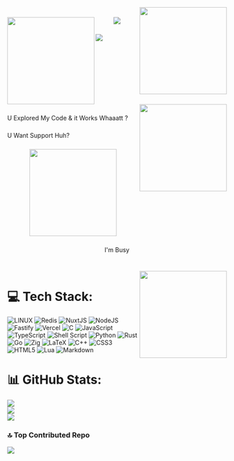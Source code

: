 <img align="right" height="200" src="https://user-images.githubusercontent.com/74038190/240906093-9be4d344-6782-461a-b5a6-32a07bf7b34e.gif"  />

###

<img align="left" height="200" src="https://user-images.githubusercontent.com/74038190/216654128-ad1c5827-e18e-43a6-974b-3669cbb082b9.gif"  />

###

<p align="center"></p>

###

<div align="center">
  <img src="https://visitor-badge.laobi.icu/badge?page_id=xwedx00.xwedx00&"  />
</div>

###
<img src="https://user-images.githubusercontent.com/74038190/240885304-19b4ef1d-2035-4e6f-8484-8bd79d604dc9.gif" />
<br clear="both">

<img align="right" height="200" src="https://raw.githubusercontent.com/Tarikul-Islam-Anik/Animated-Fluent-Emojis/master/Emojis/Smilies/Anguished%20Face.png"  />

###

<p align="left">U Explored My Code & it Works Whaaatt ?</p>

###

<p align="left">U Want Support Huh?</p>

###

<div align="center">
  <img height="200" src="https://user-images.githubusercontent.com/74038190/240820708-9db4b864-a764-468f-9052-7bfa1bfe9a74.gif"  />
</div>

###

<p align="center">I'm Busy</p>

###

<br clear="both">

<img align="right" height="200" src="https://user-images.githubusercontent.com/74038190/216655859-f66df97b-6767-4ab2-b6f4-a9cba3ff3591.gif"  />

###
# 💻 Tech Stack:
![LINUX](https://img.shields.io/badge/Linux-FCC624?style=for-the-badge&logo=linux&logoColor=black) ![Redis](https://img.shields.io/badge/redis-%23DD0031.svg?style=for-the-badge&logo=redis&logoColor=white) ![NuxtJS](https://img.shields.io/badge/Nuxt-black?style=for-the-badge&logo=nuxt.js&logoColor=white) ![NodeJS](https://img.shields.io/badge/node.js-6DA55F?style=for-the-badge&logo=node.js&logoColor=white) ![Fastify](https://img.shields.io/badge/fastify-%23000000.svg?style=for-the-badge&logo=fastify&logoColor=white) ![Vercel](https://img.shields.io/badge/vercel-%23000000.svg?style=for-the-badge&logo=vercel&logoColor=white) ![C](https://img.shields.io/badge/c-%2300599C.svg?style=for-the-badge&logo=c&logoColor=white) ![JavaScript](https://img.shields.io/badge/javascript-%23323330.svg?style=for-the-badge&logo=javascript&logoColor=%23F7DF1E) ![TypeScript](https://img.shields.io/badge/typescript-%23007ACC.svg?style=for-the-badge&logo=typescript&logoColor=white) ![Shell Script](https://img.shields.io/badge/shell_script-%23121011.svg?style=for-the-badge&logo=gnu-bash&logoColor=white) ![Python](https://img.shields.io/badge/python-3670A0?style=for-the-badge&logo=python&logoColor=ffdd54) ![Rust](https://img.shields.io/badge/rust-%23000000.svg?style=for-the-badge&logo=rust&logoColor=white) ![Go](https://img.shields.io/badge/go-%2300ADD8.svg?style=for-the-badge&logo=go&logoColor=white) ![Zig](https://img.shields.io/badge/Zig-%23F7A41D.svg?style=for-the-badge&logo=zig&logoColor=white) ![LaTeX](https://img.shields.io/badge/latex-%23008080.svg?style=for-the-badge&logo=latex&logoColor=white) ![C++](https://img.shields.io/badge/c++-%2300599C.svg?style=for-the-badge&logo=c%2B%2B&logoColor=white) ![CSS3](https://img.shields.io/badge/css3-%231572B6.svg?style=for-the-badge&logo=css3&logoColor=white) ![HTML5](https://img.shields.io/badge/html5-%23E34F26.svg?style=for-the-badge&logo=html5&logoColor=white) ![Lua](https://img.shields.io/badge/lua-%232C2D72.svg?style=for-the-badge&logo=lua&logoColor=white) ![Markdown](https://img.shields.io/badge/markdown-%23000000.svg?style=for-the-badge&logo=markdown&logoColor=white)
# 📊 GitHub Stats:
![](https://github-readme-stats.vercel.app/api?username=xwedx00&theme=dark&hide_border=true&include_all_commits=true&count_private=false)<br/>
![](https://github-readme-streak-stats.herokuapp.com/?user=xwedx00&theme=dark&hide_border=true)<br/>
![](https://github-readme-stats.vercel.app/api/top-langs/?username=xwedx00&theme=dark&hide_border=true&include_all_commits=true&count_private=false&layout=compact)

### 🔝 Top Contributed Repo
![](https://github-contributor-stats.vercel.app/api?username=xwedx00&limit=5&theme=dark&combine_all_yearly_contributions=true)
